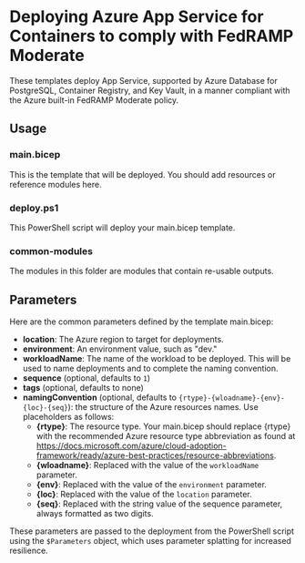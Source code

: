 # Deploying Azure App Service for Containers to comply with FedRAMP Moderate

These templates deploy App Service, supported by Azure Database for PostgreSQL, Container Registry, and Key Vault, in a manner compliant with the Azure built-in FedRAMP Moderate policy.

## Usage

### main.bicep

This is the template that will be deployed. You should add resources or reference modules here.

### deploy.ps1

This PowerShell script will deploy your main.bicep template.

### common-modules

The modules in this folder are modules that contain re-usable outputs.

## Parameters

Here are the common parameters defined by the template main.bicep:

* **location**: The Azure region to target for deployments.
* **environment**: An environment value, such as "dev."
* **workloadName**: The name of the workload to be deployed. This will be used to name deployments and to complete the naming convention.
* **sequence** (optional, defaults to `1`)
* **tags** (optional, defaults to none)
* **namingConvention** (optional, defaults to `{rtype}-{wloadname}-{env}-{loc}-{seq}`): the structure of the Azure resources names. Use placeholders as follows:
  * **{rtype}**: The resource type. Your main.bicep should replace {rtype} with the recommended Azure resource type abbreviation as found at <https://docs.microsoft.com/azure/cloud-adoption-framework/ready/azure-best-practices/resource-abbreviations>.
  * **{wloadname}**: Replaced with the value of the `workloadName` parameter.
  * **{env}**: Replaced with the value of the `environment` parameter.
  * **{loc}**: Replaced with the value of the `location` parameter.
  * **{seq}**: Replaced with the string value of the sequence parameter, always formatted as two digits.

These parameters are passed to the deployment from the PowerShell script using the `$Parameters` object, which uses parameter splatting for increased resilience.
